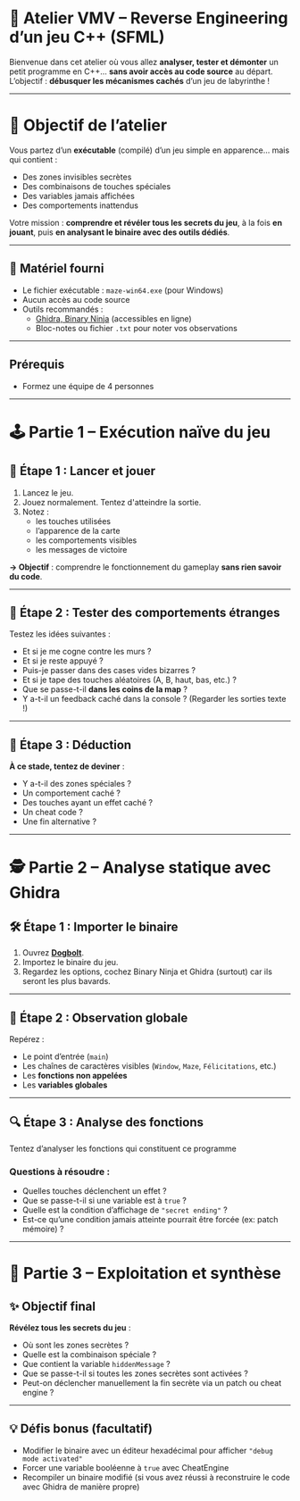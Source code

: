 # 🧠 Atelier VMV – Reverse Engineering d’un jeu C++ (SFML)

Bienvenue dans cet atelier où vous allez **analyser, tester et démonter** un petit programme en C++... **sans avoir accès au code source** au départ. L’objectif : **débusquer les mécanismes cachés** d’un jeu de labyrinthe !

---

# 🎯 Objectif de l’atelier

Vous partez d’un **exécutable** (compilé) d’un jeu simple en apparence… mais qui contient :
* Des zones invisibles secrètes
* Des combinaisons de touches spéciales
* Des variables jamais affichées
* Des comportements inattendus

Votre mission : **comprendre et révéler tous les secrets du jeu**, à la fois **en jouant**, puis **en analysant le binaire avec des outils dédiés**.

---

## 📁 Matériel fourni

* Le fichier exécutable : `maze-win64.exe` (pour Windows)
* Aucun accès au code source
* Outils recommandés :
  * [Ghidra, Binary Ninja](https://dogbolt.org) (accessibles en ligne)
  * Bloc-notes ou fichier `.txt` pour noter vos observations

---

## Prérequis

* Formez une équipe de 4 personnes

---

# 🕹️ Partie 1 – Exécution naïve du jeu

## 🔄 Étape 1 : Lancer et jouer

1. Lancez le jeu.
2. Jouez normalement. Tentez d'atteindre la sortie.
3. Notez :
   * les touches utilisées
   * l’apparence de la carte
   * les comportements visibles
   * les messages de victoire

**→ Objectif** : comprendre le fonctionnement du gameplay **sans rien savoir du code**.

---

## 🧪 Étape 2 : Tester des comportements étranges

Testez les idées suivantes :

* Et si je me cogne contre les murs ?
* Et si je reste appuyé ?
* Puis-je passer dans des cases vides bizarres ?
* Et si je tape des touches aléatoires (A, B, haut, bas, etc.) ?
* Que se passe-t-il **dans les coins de la map** ?
* Y a-t-il un feedback caché dans la console ? (Regarder les sorties texte !)

---

## 🧩 Étape 3 : Déduction

**À ce stade, tentez de deviner** :

* Y a-t-il des zones spéciales ?
* Un comportement caché ?
* Des touches ayant un effet caché ?
* Un cheat code ?
* Une fin alternative ?

---


# 🕵️ Partie 2 – Analyse statique avec Ghidra

## 🛠️ Étape 1 : Importer le binaire

1. Ouvrez [**Dogbolt**](https://dogbolt.org).
2. Importez le binaire du jeu.
3. Regardez les options, cochez Binary Ninja et Ghidra (surtout) car ils seront les plus bavards.

---

## 🧠 Étape 2 : Observation globale

Repérez :

* Le point d’entrée (`main`)
* Les chaînes de caractères visibles (`Window`, `Maze`, `Félicitations`, etc.)
* Les **fonctions non appelées**
* Les **variables globales** 

---

## 🔍 Étape 3 : Analyse des fonctions

Tentez d’analyser les fonctions qui constituent ce programme

### Questions à résoudre :

* Quelles touches déclenchent un effet ?
* Que se passe-t-il si une variable est à `true` ?
* Quelle est la condition d’affichage de `"secret ending"` ?
* Est-ce qu’une condition jamais atteinte pourrait être forcée (ex: patch mémoire) ?

---

# 🧠 Partie 3 – Exploitation et synthèse

## ✨ Objectif final

**Révélez tous les secrets du jeu** :

* Où sont les zones secrètes ?
* Quelle est la combinaison spéciale ?
* Que contient la variable `hiddenMessage` ?
* Que se passe-t-il si toutes les zones secrètes sont activées ?
* Peut-on déclencher manuellement la fin secrète via un patch ou cheat engine ?

---

## 💡 Défis bonus (facultatif)

* Modifier le binaire avec un éditeur hexadécimal pour afficher `"debug mode activated"`
* Forcer une variable booléenne à `true` avec CheatEngine
* Recompiler un binaire modifié (si vous avez réussi à reconstruire le code avec Ghidra de manière propre)

